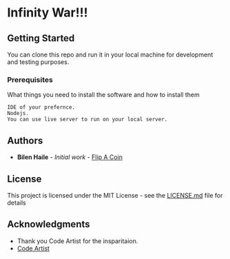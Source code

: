# ​Infinity War!!!

## Getting Started
You can clone this repo and run it in your local machine for development and testing purposes.
### Prerequisites
What things you need to install the software and how to install them
```
IDE of your prefernce.
Nodejs.
You can use live server to run on your local server.
```
## Authors
* **Bilen Haile** - *Initial work* - [Flip A Coin](https://github.com/bhaile4/Flip-A-Coin)
## License
This project is licensed under the MIT License - see the [LICENSE.md](LICENSE.md) file for details
## Acknowledgments
* Thank you Code Artist for the insparitaion. 
* [Code Artist](https://codingartistweb.com/)
